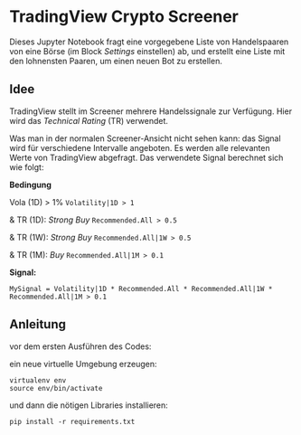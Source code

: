 # TradingView Crypto Screener

Dieses Jupyter Notebook fragt eine vorgegebene Liste von Handelspaaren von eine Börse (im Block *Settings* einstellen) ab, und erstellt eine Liste mit den lohnensten Paaren, um einen neuen Bot zu erstellen.

## Idee
TradingView stellt im Screener mehrere Handelssignale zur Verfügung. Hier wird das *Technical Rating* (TR) verwendet.

Was man in der normalen Screener-Ansicht nicht sehen kann: das Signal wird für verschiedene Intervalle angeboten. Es werden alle relevanten Werte von TradingView abgefragt. Das verwendete Signal berechnet sich wie folgt:

 **Bedingung**

 Vola (1D) > 1% `Volatility|1D > 1`

 & TR (1D): *Strong Buy* `Recommended.All > 0.5`
 
 & TR (1W): *Strong Buy* `Recommended.All|1W > 0.5`
 
 & TR (1M): *Buy* `Recommended.All|1M > 0.1`

 **Signal:**

 `MySignal = Volatility|1D * Recommended.All * Recommended.All|1W * Recommended.All|1M > 0.1`

 ## Anleitung

 vor dem ersten Ausführen des Codes:
 
 ein neue virtuelle Umgebung erzeugen:

 ```
 virtualenv env
 source env/bin/activate
 ```

und dann die nötigen Libraries installieren:

 `pip install -r requirements.txt`
